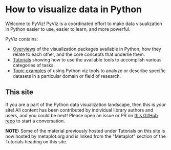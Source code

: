 # How to visualize data in Python

Welcome to PyViz!  PyViz is a coordinated effort to make data visualization in Python easier to use, easier to learn, and more powerful.

PyViz contains:

 - [Overviews](overviews/index.html) of the visualization packages available in Python, how they relate to each other, and the core concepts that underlie them.
 - [Tutorials](tutorials/index.html) showing how to use the available tools to accomplish various categories of tasks.
 - [Topic examples](htts://examples.pyviz.org) of using Python viz tools to analyze or describe specific datasets in a particular domain or field of research.

## This site
If you are a part of the Python data visualization landscape, then this is _your_ site!  All content has been contributed by individual library authors and users, and you could be next!
Please open an issue or
PR on [this GitHub repo](https://github.com/pyviz/pyviz) to start a conversation.

**NOTE:** Some of the material previously hosted under Tutorials on this site is now hosted by metaplot.org and is linked from the "Metaplot" section of the Tutorials heading on this site.
